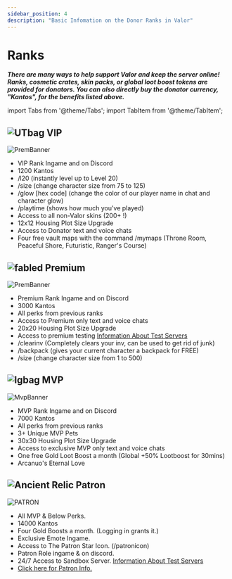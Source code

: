 ```yaml
---
sidebar_position: 4
description: "Basic Infomation on the Donor Ranks in Valor"
---
```


# Ranks
***There are many ways to help support Valor and keep the server online! Ranks, cosmetic crates, skin packs, or global loot boost tokens are provided for donators. You can also directly buy the donator currency, "Kantos", for the benefits listed above.***

import Tabs from '@theme/Tabs';
import TabItem from '@theme/TabItem';

<Tabs> 
  <TabItem value="VIP" label="VIP" default>

## ![UTbag](https://cdn.discordapp.com/attachments/1107378591026655272/1107460067399315627/adf.png) VIP
![PremBanner](https://mvp.valorserver.com/images/vip-banner.png)

- VIP Rank Ingame and on Discord
- 1200 Kantos
- /l20 (instantly level up to Level 20)
- /size (change character size from 75 to 125)
- /glow [hex code] (change the color of our player name in chat and character glow)
- /playtime (shows how much you've played)
- Access to all non-Valor skins (200+ !)
- 12x12 Housing Plot Size Upgrade
- Access to Donator text and voice chats
- Four free vault maps with the command /mymaps (Throne Room, Peaceful Shore, Futuristic, Ranger's Course)

 </TabItem>
  <TabItem value="Premium" label="Premium">
    
## ![fabled](https://cdn.discordapp.com/attachments/828314781793779742/1108582622457757706/FABLEDBAG.png) Premium
![PremBanner](https://mvp.valorserver.com/images/prem-banner.png)


- Premium Rank Ingame and on Discord
- 3000 Kantos
- All perks from previous ranks
- Access to Premium only text and voice chats
- 20x20 Housing Plot Size Upgrade
- Access to premium testing
[Information About Test Servers](https://wiki.valorserver.com/docs/valor_guides/premtesting)
- /clearinv (Completely clears your inv, can be used to get rid of junk)
- /backpack (gives your current character a backpack for FREE)
- /size (change character size from 1 to 500)

 </TabItem>
  <TabItem value="MVP" label="MVP">

## ![lgbag](https://cdn.discordapp.com/attachments/1026159786313650256/1045193424116133948/Legendary_Bag.png) MVP
![MvpBanner](https://mvp.valorserver.com/images/mvp-banner.png)


- MVP Rank Ingame and on Discord
- 7000 Kantos
- All perks from previous ranks
- 3+ Unique MVP Pets
- 30x30 Housing Plot Size Upgrade
- Access to exclusive MVP only text and voice chats
- One free Gold Loot Boost a month (Global +50% Lootboost for 30mins)
- Arcanuo's Eternal Love

 </TabItem>
  <TabItem value="Patron" label="Patron">

## ![Ancient Relic](https://cdn.discordapp.com/attachments/1026159786313650256/1045182982090145843/Ancient_Relic_Bag.png) Patron

![PATRON](https://cdn.discordapp.com/attachments/1118235017550778448/1188098948041289880/patront.png?ex=65994a5f&is=6586d55f&hm=59fa5d2f871e6e96c8629f47f13347c33f6588456aa3470c2925dd5729720949&)


- All MVP & Below Perks.
- 14000 Kantos
- Four Gold Boosts a month. (Logging in grants it.)
- Exclusive Emote Ingame.
- Access to The Patron Star Icon. (/patronicon)
- Patron Role ingame & on discord.
- 24/7 Access to Sandbox Server.
[Information About Test Servers](https://wiki.valorserver.com/docs/valor_guides/premtesting)
- [Click here for Patron Info.](https://valorserver.com/blog.valorserver.com/patron-sandbox-server-info/)
